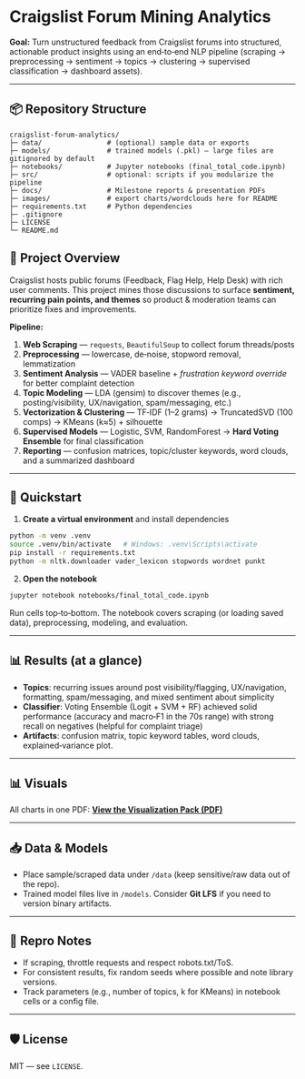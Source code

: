 # Craigslist Forum Mining Analytics

**Goal:** Turn unstructured feedback from Craigslist forums into structured, actionable product insights using an end‑to‑end NLP pipeline (scraping → preprocessing → sentiment → topics → clustering → supervised classification → dashboard assets).

---

## 📦 Repository Structure

```
craigslist-forum-analytics/
├─ data/                # (optional) sample data or exports
├─ models/              # trained models (.pkl) — large files are gitignored by default
├─ notebooks/           # Jupyter notebooks (final_total_code.ipynb)
├─ src/                 # optional: scripts if you modularize the pipeline
├─ docs/                # Milestone reports & presentation PDFs
├─ images/              # export charts/wordclouds here for README
├─ requirements.txt     # Python dependencies
├─ .gitignore
├─ LICENSE
└─ README.md
```

## 🧠 Project Overview

Craigslist hosts public forums (Feedback, Flag Help, Help Desk) with rich user comments. This project mines those discussions to surface **sentiment, recurring pain points, and themes** so product & moderation teams can prioritize fixes and improvements.

**Pipeline:**
1) **Web Scraping** — `requests`, `BeautifulSoup` to collect forum threads/posts  
2) **Preprocessing** — lowercase, de‑noise, stopword removal, lemmatization  
3) **Sentiment Analysis** — VADER baseline + *frustration keyword override* for better complaint detection  
4) **Topic Modeling** — LDA (gensim) to discover themes (e.g., posting/visibility, UX/navigation, spam/messaging, etc.)  
5) **Vectorization & Clustering** — TF‑IDF (1–2 grams) → TruncatedSVD (100 comps) → KMeans (k≈5) + silhouette  
6) **Supervised Models** — Logistic, SVM, RandomForest → **Hard Voting Ensemble** for final classification  
7) **Reporting** — confusion matrices, topic/cluster keywords, word clouds, and a summarized dashboard

---

## 🚀 Quickstart

1) **Create a virtual environment** and install dependencies
```bash
python -m venv .venv
source .venv/bin/activate   # Windows: .venv\Scripts\activate
pip install -r requirements.txt
python -m nltk.downloader vader_lexicon stopwords wordnet punkt
```

2) **Open the notebook**
```bash
jupyter notebook notebooks/final_total_code.ipynb
```
Run cells top‑to‑bottom. The notebook covers scraping (or loading saved data), preprocessing, modeling, and evaluation.

---

## 📊 Results (at a glance)

- **Topics**: recurring issues around post visibility/flagging, UX/navigation, formatting, spam/messaging, and mixed sentiment about simplicity
- **Classifier**: Voting Ensemble (Logit + SVM + RF) achieved solid performance (accuracy and macro‑F1 in the 70s range) with strong recall on negatives (helpful for complaint triage)
- **Artifacts**: confusion matrix, topic keyword tables, word clouds, explained‑variance plot.

---
## 📊 Visuals
All charts in one PDF: **[View the Visualization Pack (PDF)](docs/presentation.pdf)**

---

## 📥 Data & Models

- Place sample/scraped data under `/data` (keep sensitive/raw data out of the repo).  
- Trained model files live in `/models`. Consider **Git LFS** if you need to version binary artifacts.

---

## 🧪 Repro Notes

- If scraping, throttle requests and respect robots.txt/ToS.  
- For consistent results, fix random seeds where possible and note library versions.  
- Track parameters (e.g., number of topics, k for KMeans) in notebook cells or a config file.

---

## 🛡️ License

MIT — see `LICENSE`.
